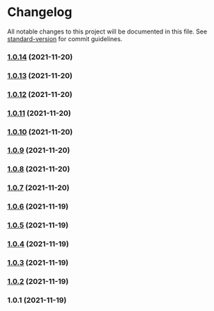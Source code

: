# Changelog

All notable changes to this project will be documented in this file. See [standard-version](https://github.com/conventional-changelog/standard-version) for commit guidelines.

### [1.0.14](https://github.com/daliborgogic/nuxt3-interpolation/compare/v1.0.13...v1.0.14) (2021-11-20)

### [1.0.13](https://github.com/daliborgogic/nuxt3-interpolation/compare/v1.0.12...v1.0.13) (2021-11-20)

### [1.0.12](https://github.com/daliborgogic/nuxt3-interpolation/compare/v1.0.11...v1.0.12) (2021-11-20)

### [1.0.11](https://github.com/daliborgogic/nuxt3-interpolation/compare/v1.0.10...v1.0.11) (2021-11-20)

### [1.0.10](https://github.com/daliborgogic/nuxt3-interpolation/compare/v1.0.9...v1.0.10) (2021-11-20)

### [1.0.9](https://github.com/daliborgogic/nuxt3-interpolation/compare/v1.0.8...v1.0.9) (2021-11-20)

### [1.0.8](https://github.com/daliborgogic/nuxt3-interpolation/compare/v1.0.7...v1.0.8) (2021-11-20)

### [1.0.7](https://github.com/daliborgogic/nuxt3-interpolation/compare/v1.0.6...v1.0.7) (2021-11-20)

### [1.0.6](https://github.com/daliborgogic/nuxt3-interpolation/compare/v1.0.5...v1.0.6) (2021-11-19)

### [1.0.5](https://github.com/daliborgogic/nuxt3-interpolation/compare/v1.0.4...v1.0.5) (2021-11-19)

### [1.0.4](https://github.com/daliborgogic/nuxt3-interpolation/compare/v1.0.3...v1.0.4) (2021-11-19)

### [1.0.3](https://github.com/daliborgogic/nuxt3-interpolation/compare/v1.0.2...v1.0.3) (2021-11-19)

### [1.0.2](https://github.com/daliborgogic/nuxt3-interpolation/compare/v1.0.1...v1.0.2) (2021-11-19)

### 1.0.1 (2021-11-19)
